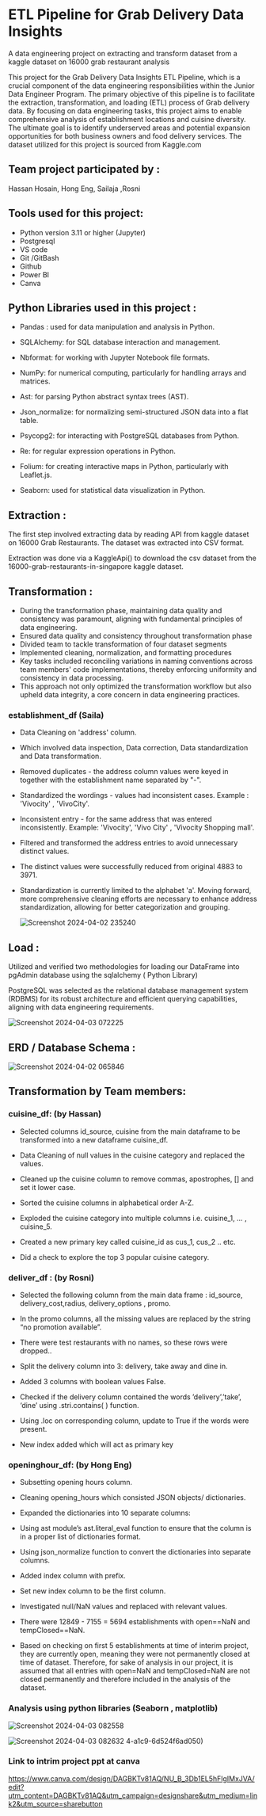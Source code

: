 # ETL Pipeline for Grab Delivery Data Insights
A data engineering project on extracting and transform dataset from a kaggle dataset on 16000 grab restaurant analysis

This project for the Grab Delivery Data Insights ETL Pipeline, which is a crucial component of the data engineering responsibilities within the Junior Data Engineer Program. The primary objective of this pipeline is to facilitate the extraction, transformation, and loading (ETL) process of Grab delivery data. By focusing on data engineering tasks, this project aims to enable comprehensive analysis of establishment locations and cuisine diversity. The ultimate goal is to identify underserved areas and potential expansion opportunities for both business owners and food delivery services. The dataset utilized for this project is sourced from Kaggle.com

## Team project participated by :
Hassan Hosain, Hong Eng, Sailaja ,Rosni

## Tools used for this project:
- Python version 3.11 or higher (Jupyter)
 - Postgresql 
 - VS code 
 - Git /GitBash
- Github 
- Power BI 
- Canva

## Python Libraries used in this project :

- Pandas : used for data manipulation and analysis in Python.
  
- SQLAlchemy: for SQL database interaction and management.​

- Nbformat: for working with Jupyter Notebook file formats.​

- NumPy: for numerical computing, particularly for handling arrays and matrices.​

- Ast: for parsing Python abstract syntax trees (AST).​

- Json_normalize: for normalizing semi-structured JSON data into a flat table.​

- Psycopg2: for interacting with PostgreSQL databases from Python.​

- Re:  for regular expression operations in Python.​

- Folium: for creating interactive maps in Python, particularly with Leaflet.js.​

- Seaborn: used for statistical data visualization in Python.

## Extraction :
The first step involved extracting data by reading API from kaggle dataset on 16000 Grab Restaurants. The dataset was extracted into CSV format.  

Extraction was done via a KaggleApi() to download the csv dataset from the 16000-grab-restaurants-in-singapore kaggle dataset. 

## Transformation :

- During the transformation phase, maintaining data quality and consistency was paramount, aligning with fundamental principles of data engineering.
- Ensured data quality and consistency throughout transformation phase
- Divided team to tackle transformation of four dataset segments
- Implemented cleaning, normalization, and formatting procedures
- Key tasks included reconciling variations in naming conventions across team members' code implementations, thereby enforcing uniformity and consistency in data processing.
- This approach not only optimized the transformation workflow but also upheld data integrity, a core concern in data engineering practices.

### establishment_df (Saila)
- Data Cleaning on 'address' column. 
- Which involved data inspection, Data correction, Data standardization and Data transformation.
  
- Removed duplicates - the address column values were keyed in together with the establishment name separated by "-".

- Standardized the wordings - values had inconsistent cases. Example : 'Vivocity' , 'VivoCity'. 

- Inconsistent entry - for the same address that was entered inconsistently. Example: 'Vivocity', 'Vivo City' , 'Vivocity Shopping mall'.
  
- Filtered and transformed the address entries to avoid unnecessary distinct values.
  
- The distinct values were successfully reduced  from original 4883 to 3971.
  
- Standardization is currently limited to the alphabet 'a'. Moving forward, more comprehensive cleaning efforts are necessary to enhance address standardization, allowing for better categorization and grouping. 


  
  ![Screenshot 2024-04-02 235240](https://github.com/Kahanee/Grab_ETL_and_Analysis/assets/123168455/24285af8-1ffd-4dc8-a202-0d4877aa038d)

## Load :
Utilized and verified two methodologies for loading our DataFrame into pgAdmin database using the sqlalchemy ( Python Library)

PostgreSQL was selected as the relational database management system (RDBMS) for its robust architecture and efficient querying capabilities, aligning 
with data engineering requirements.


![Screenshot 2024-04-03 072225](https://github.com/Kahanee/Grab_ETL_and_Analysis/assets/123168455/7c36b0f0-55bb-480f-940d-317fa822a769)


## ERD / Database Schema :

![Screenshot 2024-04-02 065846](https://github.com/Kahanee/Grab_ETL_and_Analysis/assets/123168455/794be18b-f502-47a9-b775-2be87334311b)


## Transformation by Team members:

### cuisine_df:	(by Hassan)  

- Selected columns id_source, cuisine from the main dataframe to be transformed into a new dataframe cuisine_df. 

- Data Cleaning of null values in the cuisine category and replaced the values. 

- Cleaned up the cuisine column to remove commas, apostrophes, [] and set it lower case. 

- Sorted the cuisine columns in alphabetical order A-Z. 

- Exploded the cuisine category into multiple columns i.e. cuisine_1, … , cuisine_5. 

- Created a new primary key called cuisine_id as cus_1, cus_2 .. etc.
  
- Did a check to explore the top 3 popular cuisine category. 

### deliver_df : (by Rosni)

- Selected the following column from the main data frame : id_source, delivery_cost,radius, delivery_options , promo. 

- In the promo columns, all the missing values are replaced by the string “no promotion available”. 

- There were test restaurants with no names, so these rows were dropped.. 
- Split the delivery column into 3: delivery, take away and dine in.

- Added 3 columns with boolean values False. 

- Checked if the delivery column contained the words ’delivery’,’take’, ‘dine’ using .stri.contains( ) function. 

- Using .loc on corresponding column,  update to True if the words were present. 

- New index added which will act as primary key

### openinghour_df: (by Hong Eng)

- Subsetting opening hours column. 

- Cleaning opening_hours which consisted JSON objects/ dictionaries. 

- Expanded the dictionaries into 10 separate columns: 

- Using ast module’s ast.literal_eval function to ensure that the column is in a proper list of dictionaries format. 

 - Using json_normalize function to convert the dictionaries into separate columns. 

- Added index column with prefix. 

- Set new index column to be the first column. 

- Investigated null/NaN values and replaced with relevant values. 

- There were 12849 - 7155 = 5694 establishments with open==NaN and tempClosed==NaN. 

- Based on checking on first 5 establishments at time of interim project, they are currently open, meaning they were not permanently closed at time of dataset. Therefore, for sake of analysis in our project, it is assumed that all entries with open=NaN and tempClosed=NaN are not closed permanently and therefore included in the analysis of the dataset. 

### Analysis using python libraries (Seaborn , matplotlib)
![Screenshot 2024-04-03 082558](https://github.com/Kahanee/Grab_ETL_and_Analysis/assets/123168455/76efb994-7d80-452c-a311-be3a3f73b474)





![Screenshot 2024-04-03 082632](https://github.com/Kahanee/Grab_ETL_and_Analysis/assets/123168455/938a259c-dc9a-49d4-a756-0b033ff654c3)
4-a1c9-6d524f6ad050)


### Link to intrim project ppt at canva  

https://www.canva.com/design/DAGBKTv81AQ/NU_B_3Db1EL5hFlgIMxJVA/edit?utm_content=DAGBKTv81AQ&utm_campaign=designshare&utm_medium=link2&utm_source=sharebutton
